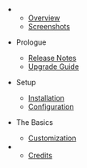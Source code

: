 - 
    - [Overview](overview.md)
    - [Screenshots](screenshots.md)
- Prologue
    - [Release Notes](release.md)
	- [Upgrade Guide](upgrade.md)

- Setup
    - [Installation](installation.md)
    - [Configuration](configuration.md)

- The Basics
    - [Customization](customization.md)

-
    - [Credits](credits.md)
